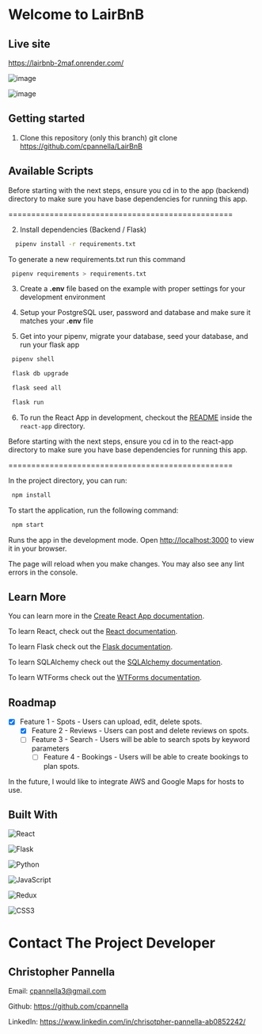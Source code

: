 # Welcome to LairBnB

## Live site
 https://lairbnb-2maf.onrender.com/

![image](https://user-images.githubusercontent.com/103207922/205351740-ea340892-e617-45b4-a844-c2989030de14.png)


![image](https://user-images.githubusercontent.com/103207922/205351826-69f9f388-e035-4e0c-9bc8-ddcbdd57fdf2.png)


## Getting started
1. Clone this repository (only this branch)
git clone https://github.com/cpannella/LairBnB
## Available Scripts

Before starting with the next steps, ensure you cd in to the app (backend) directory to make sure you have base dependencies for running this app.

=================================================

2. Install dependencies (Backend / Flask)

```bash
  pipenv install -r requirements.txt
  ```

To generate a new requirements.txt run this command

```bash
 pipenv requirements > requirements.txt
 ```

3. Create a **.env** file based on the example with proper settings for your
   development environment

4. Setup your PostgreSQL user, password and database and make sure it matches your **.env** file

5. Get into your pipenv, migrate your database, seed your database, and run your flask app
   
```bash
 pipenv shell 
 ```
   
```bash
 flask db upgrade
 ```
   
```bash
 flask seed all 
 ```
   
```bash
 flask run 
 ```

6. To run the React App in development, checkout the [README](./react-app/README.md) inside the `react-app` directory.

Before starting with the next steps, ensure you cd in to the react-app directory to make sure you have base dependencies for running this app.

=================================================

In the project directory, you can run:

```bash
 npm install
 ```

To start the application, run the following command:

```bash
 npm start
 ```

Runs the app in the development mode.
Open [http://localhost:3000](http://localhost:3000) to view it in your browser.

The page will reload when you make changes.
You may also see any lint errors in the console.

## Learn More

You can learn more in the [Create React App documentation](https://facebook.github.io/create-react-app/docs/getting-started).

To learn React, check out the [React documentation](https://reactjs.org/).

To learn Flask check out the [Flask documentation](https://flask.palletsprojects.com/en/2.2.x/).

To learn SQLAlchemy check out the [SQLAlchemy documentation](https://www.sqlalchemy.org/).

To learn WTForms check out the [WTForms documentation](https://wtforms.readthedocs.io/en/2.3.x/).


<!-- ROADMAP -->
## Roadmap

- [x] Feature 1 - Spots - Users can upload, edit, delete spots.
    - [x] Feature 2 - Reviews - Users can post and delete reviews on spots.
  - [ ] Feature 3 - Search - Users will be able to search spots by keyword parameters
    - [ ] Feature 4 - Bookings - Users will be able to create bookings to plan spots.

In the future, I would like to integrate AWS and Google Maps for hosts to use.




## Built With
![React](https://img.shields.io/badge/react-%2320232a.svg?style=for-the-badge&logo=react&logoColor=%2361DAFB)

![Flask](https://img.shields.io/badge/flask-%23000.svg?style=for-the-badge&logo=flask&logoColor=white)

![Python](https://img.shields.io/badge/python-3670A0?style=for-the-badge&logo=python&logoColor=ffdd54)

![JavaScript](https://img.shields.io/badge/javascript-%23323330.svg?style=for-the-badge&logo=javascript&logoColor=%23F7DF1E)  

![Redux](https://img.shields.io/badge/redux-%23593d88.svg?style=for-the-badge&logo=redux&logoColor=white)

![CSS3](https://img.shields.io/badge/css3-%231572B6.svg?style=for-the-badge&logo=css3&logoColor=white)


# Contact The Project Developer

## Christopher Pannella
Email: cpannella3@gmail.com

Github: https://github.com/cpannella

LinkedIn: https://www.linkedin.com/in/chrisotpher-pannella-ab0852242/
